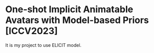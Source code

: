 # One-shot Implicit Animatable Avatars with Model-based Priors [ICCV2023]

It is my project to use ELICIT model. 
